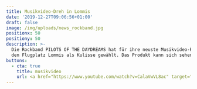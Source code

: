 ```yaml
---
title: Musikvideo-Dreh in Lommis
date: '2019-12-27T09:06:56+01:00'
draft: false
image: /img/uploads/news_rockband.jpg
positionx: 50
positiony: 50
description: >-
  Die Rockband PILOTS OF THE DAYDREAMS hat für ihre neuste Musikvideo-Produktion
  den Flugplatz Lommis als Kulisse gewählt. Das Produkt kann sich sehen lassen!
buttons:
  - cta: true
    title: musikvideo
    url: <a href="https://www.youtube.com/watch?v=CalaVwVL8ac" target="_blank">
---
```


